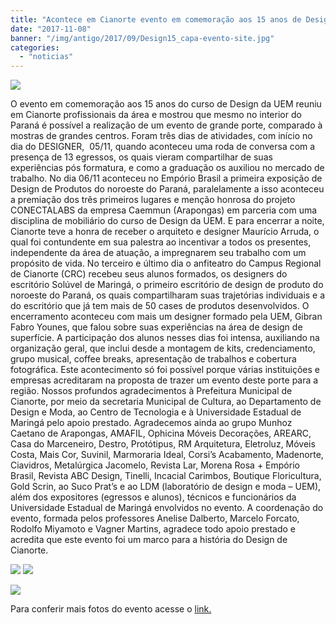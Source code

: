 ```yaml
---
title: "Acontece em Cianorte evento em comemoração aos 15 anos de Design UEM."
date: "2017-11-08"
banner: "/img/antigo/2017/09/Design15_capa-evento-site.jpg"
categories: 
  - "noticias"
---
```



![](/img/antigo/2017/09/Design15_capa-evento-site.jpg)

O evento em comemoração aos 15 anos do curso de Design da UEM reuniu em Cianorte profissionais da área e mostrou que mesmo no interior do Paraná é possível a realização de um evento de grande porte, comparado à mostras de grandes centros. Foram três dias de atividades, com início no dia do DESIGNER,  05/11, quando aconteceu uma roda de conversa com a presença de 13 egressos, os quais vieram compartilhar de suas experiências pós formatura, e como a graduação os auxiliou no mercado de trabalho. No dia 06/11 aconteceu no Empório Brasil a primeira exposição de Design de Produtos do noroeste do Paraná, paralelamente a isso aconteceu a premiação dos três primeiros lugares e menção honrosa do projeto CONECTALABS da empresa Caemmun (Arapongas) em parceria com uma disciplina de mobiliário do curso de Design da UEM. E para encerrar a noite, Cianorte teve a honra de receber o arquiteto e designer Maurício Arruda, o qual foi contundente em sua palestra ao incentivar a todos os presentes, independente da área de atuação, a impregnarem seu trabalho com um propósito de vida. No terceiro e último dia o anfiteatro do Campus Regional de Cianorte (CRC) recebeu seus alunos formados, os designers do escritório Solúvel de Maringá, o primeiro escritório de design de produto do noroeste do Paraná, os quais compartilharam suas trajetórias individuais e a do escritório que já tem mais de 50 cases de produtos desenvolvidos. O encerramento aconteceu com mais um designer formado pela UEM, Gibran Fabro Younes, que falou sobre suas experiências na área de design de superfície. A participação dos alunos nesses dias foi intensa, auxiliando na organização geral, que inclui desde a montagem de kits, credenciamento, grupo musical, coffee breaks, apresentação de trabalhos e cobertura fotográfica. Este acontecimento só foi possível porque várias instituições e empresas acreditaram na proposta de trazer um evento deste porte para a região. Nossos profundos agradecimentos à Prefeitura Municipal de Cianorte, por meio da secretaria Municipal de Cultura, ao Departamento de Design e Moda, ao Centro de Tecnologia e à Universidade Estadual de Maringá pelo apoio prestado. Agradecemos ainda ao grupo Munhoz Caetano de Arapongas, AMAFIL, Ophicina Móveis Decorações, AREARC, Casa do Marceneiro, Destro, Protótipus, RM Arquitetura, Eletroluz, Móveis Costa, Mais Cor, Suvinil, Marmoraria Ideal, Corsi’s Acabamento, Madenorte, Ciavidros, Metalúrgica Jacomelo, Revista Lar, Morena Rosa + Empório Brasil, Revista ABC Design, Tinelli, Incacial Carimbos, Boutique Floricultura, Gold Scrin, ao Suco Prat’s e ao LDM (laboratório de design e moda – UEM), além dos expositores (egressos e alunos), técnicos e funcionários da Universidade Estadual de Maringá envolvidos no evento. A coordenação do evento, formada pelos professores Anelise Dalberto, Marcelo Forcato, Rodolfo Miyamoto e Vagner Martins, agradece todo apoio prestado e acredita que este evento foi um marco para a história do Design de Cianorte.


![](/img/antigo/2017/11/15-anos-Design-UEM-478.jpg) 
![](/img/antigo/2017/11/15-anos-Design-UEM-708.jpg)


![](/img/antigo/2017/11/15-anos-Design-UEM-669.jpg)

Para conferir mais fotos do evento acesse o [link.](https://www.facebook.com/media/set/?set=a.1466921553429431&type=3)
